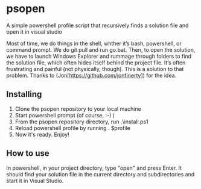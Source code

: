 psopen
======

A simple powershell profile script that recursively finds a solution file and open it in visual studio


Most of time, we do things in the shell, whther it’s bash, powershell, or command prompt. We do git pull and run go.bat. Then, to open the solution, we have to launch Windows Explorer and rummage through folders to find the solution file, which often hides itself behind the project file. It’s often frustrating and painful (not physically, though). This is a solution to that problem. Thanks to (Jon[https://github.com/jonfinerty]) for the idea.

Installing
----------

1. Clone the psopen repository to your local machine
2. Start powershell prompt (of course, :-) )
3. From the psopen repository directory, run .\install.ps1
4. Reload powershell profile by running . $profile
4. Now it's ready. Enjoy!


How to use
----------
In powershell, in your project directory, type "open" and press Enter. It should find your solution file in the current directory and subdirectories and start it in Visual Studio.
